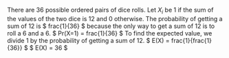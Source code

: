 There are 36 possible ordered pairs of dice rolls.
Let $X_i$ be 1 if the sum of the values of the two dice is 12 and 0 otherwise.
The probability of getting a sum of 12 is $ frac{1}{36} $ because the only way to get a sum of 12 is to roll a 6 and a 6.
$ Pr(X=1) = frac{1}{36} $
To find the expected value, we divide 1 by the probability of getting a sum of 12.
$ E(X) = frac{1}{frac{1}{36}} $
$ E(X) = 36 $
